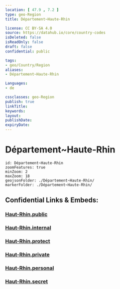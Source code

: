 ```yaml
---
location: [ 47.9 , 7.2 ] 
type: geo-Region
title: Département~Haute-Rhin

license: CC BY-SA 4.0
source: https://datahub.io/core/country-codes
isDeleted: false
isReadOnly: false
draft: false
confidential: public

tags:
- geo/Country/Region
aliases:
- Département~Haute-Rhin

Languages:
- de

cssclasses: geo-Region
publish: true
linkTitle: 
keywords: 
layout: 
publishDate: 
expiryDate: 
---
```


# Département~Haute-Rhin

```leaflet
id: Département~Haute-Rhin
zoomFeatures: true 
minZoom: 2 
maxZoom: 18
geojsonFolder: ./Département~Haute-Rhin/
markerFolder: ./Département~Haute-Rhin/
```


## Confidential Links & Embeds: 

### [Haut-Rhin.public](/_public/\Earth\Continent\Europe\Europe~West\France\regions~France\Grand_Est\departments~Grand_EstHaut-Rhin.public.md) 

### [Haut-Rhin.internal](/_internal/\Earth\Continent\Europe\Europe~West\France\regions~France\Grand_Est\departments~Grand_EstHaut-Rhin.internal.md) 

### [Haut-Rhin.protect](/_protect/\Earth\Continent\Europe\Europe~West\France\regions~France\Grand_Est\departments~Grand_EstHaut-Rhin.protect.md) 

### [Haut-Rhin.private](/_private/\Earth\Continent\Europe\Europe~West\France\regions~France\Grand_Est\departments~Grand_EstHaut-Rhin.private.md) 

### [Haut-Rhin.personal](/_personal/\Earth\Continent\Europe\Europe~West\France\regions~France\Grand_Est\departments~Grand_EstHaut-Rhin.personal.md) 

### [Haut-Rhin.secret](/_secret/\Earth\Continent\Europe\Europe~West\France\regions~France\Grand_Est\departments~Grand_EstHaut-Rhin.secret.md)

